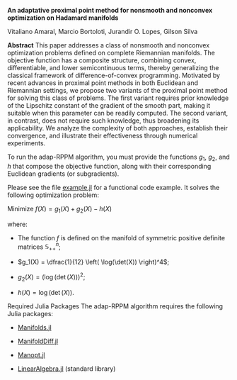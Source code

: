 

**An adaptative proximal point method for nonsmooth and nonconvex optimization on Hadamard manifolds**

Vitaliano Amaral, Marcio Bortoloti, Jurandir O. Lopes, Gilson Silva


**Abstract** This paper addresses a class of nonsmooth and nonconvex optimization problems defined on complete Riemannian manifolds. The objective function has a composite structure, combining convex, differentiable, and lower semicontinuous terms, thereby generalizing the classical framework of difference-of-convex programming. Motivated by recent advances in proximal point methods in both Euclidean and Riemannian settings, we propose two
variants of the proximal point method for solving this class of problems. The first variant requires prior knowledge of the Lipschitz constant of the gradient of the smooth part, making it suitable when this parameter can be readily computed. The second variant, in contrast, does not require such knowledge, thus broadening its applicability. We analyze the complexity of both approaches, establish their convergence, and illustrate their effectiveness through numerical experiments.

To run the adap-RPPM algorithm, you must provide the functions $g_1$, $g_2$, and $h$ that compose the objective function, along with their corresponding Euclidean gradients (or subgradients).

Please see the file [example.jl](https://github.com/mbortoloti/AdapRPPM/blob/main/example.jl) for a functional code example. It solves the following optimization problem:

Minimize
$f(X) = g_1(X) + g_2(X) - h(X)$

where:

* The function $f$ is defined on the manifold of symmetric positive definite matrices $\mathbb{S}_{++}^n$;

* $g_1(X) = \dfrac{1}{12} \left( \log(\det(X)) \right)^4$;

* $g_2(X) = \left( \log(\det(X)) \right)^2$;

* $h(X) = \log(\det(X))$.

Required Julia Packages
The adap-RPPM algorithm requires the following Julia packages:

* [Manifolds.jl](https://juliamanifolds.github.io/Manifolds.jl/stable/)

* [ManifoldDiff.jl](https://juliamanifolds.github.io/ManifoldDiff.jl/stable/)

* [Manopt.jl](https://manoptjl.org/stable/)

* [LinearAlgebra.jl](https://docs.julialang.org/en/v1/stdlib/LinearAlgebra/) (standard library)

